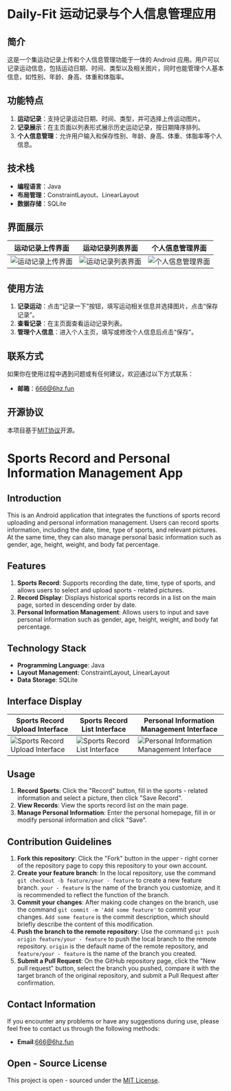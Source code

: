 # Daily-Fit  运动记录与个人信息管理应用
## 简介
这是一个集运动记录上传和个人信息管理功能于一体的 Android 应用。用户可以记录运动信息，包括运动日期、时间、类型以及相关图片，同时也能管理个人基本信息，如性别、年龄、身高、体重和体脂率。

## 功能特点
1. **运动记录**：支持记录运动日期、时间、类型，并可选择上传运动图片。
2. **记录展示**：在主页面以列表形式展示历史运动记录，按日期降序排列。
3. **个人信息管理**：允许用户输入和保存性别、年龄、身高、体重、体脂率等个人信息。

## 技术栈
- **编程语言**：Java
- **布局管理**：ConstraintLayout、LinearLayout
- **数据存储**：SQLite

## 界面展示
|运动记录上传界面|运动记录列表界面|个人信息管理界面|
|----|----|----|
|![运动记录上传界面](https://i.imgur.com/xxxxxx.png)|![运动记录列表界面](https://i.imgur.com/xxxxxx.png)|![个人信息管理界面](https://i.imgur.com/xxxxxx.png)|

## 使用方法
1. **记录运动**：点击“记录一下”按钮，填写运动相关信息并选择图片，点击“保存记录”。
2. **查看记录**：在主页面查看运动记录列表。
3. **管理个人信息**：进入个人主页，填写或修改个人信息后点击“保存”。

## 联系方式
如果你在使用过程中遇到问题或有任何建议，欢迎通过以下方式联系：
- **邮箱**：666@6hz.fun

## 开源协议
本项目基于[MIT协议](LICENSE)开源。

# Sports Record and Personal Information Management App
## Introduction
This is an Android application that integrates the functions of sports record uploading and personal information management. Users can record sports information, including the date, time, type of sports, and relevant pictures. At the same time, they can also manage personal basic information such as gender, age, height, weight, and body fat percentage.

## Features
1. **Sports Record**: Supports recording the date, time, type of sports, and allows users to select and upload sports - related pictures.
2. **Record Display**: Displays historical sports records in a list on the main page, sorted in descending order by date.
3. **Personal Information Management**: Allows users to input and save personal information such as gender, age, height, weight, and body fat percentage.

## Technology Stack
- **Programming Language**: Java
- **Layout Management**: ConstraintLayout, LinearLayout
- **Data Storage**: SQLite

## Interface Display
|Sports Record Upload Interface|Sports Record List Interface|Personal Information Management Interface|
|----|----|----|
|![Sports Record Upload Interface](https://i.imgur.com/xxxxxx.png)|![Sports Record List Interface](https://i.imgur.com/xxxxxx.png)|![Personal Information Management Interface](https://i.imgur.com/xxxxxx.png)|

## Usage
1. **Record Sports**: Click the "Record" button, fill in the sports - related information and select a picture, then click "Save Record".
2. **View Records**: View the sports record list on the main page.
3. **Manage Personal Information**: Enter the personal homepage, fill in or modify personal information and click "Save".

## Contribution Guidelines
1. **Fork this repository**: Click the "Fork" button in the upper - right corner of the repository page to copy this repository to your own account.
2. **Create your feature branch**: In the local repository, use the command `git checkout -b feature/your - feature` to create a new feature branch. `your - feature` is the name of the branch you customize, and it is recommended to reflect the function of the branch.
3. **Commit your changes**: After making code changes on the branch, use the command `git commit -m 'Add some feature'` to commit your changes. `Add some feature` is the commit description, which should briefly describe the content of this modification.
4. **Push the branch to the remote repository**: Use the command `git push origin feature/your - feature` to push the local branch to the remote repository. `origin` is the default name of the remote repository, and `feature/your - feature` is the name of the branch you created.
5. **Submit a Pull Request**: On the GitHub repository page, click the "New pull request" button, select the branch you pushed, compare it with the target branch of the original repository, and submit a Pull Request after confirmation.

## Contact Information
If you encounter any problems or have any suggestions during use, please feel free to contact us through the following methods:
- **Email**:666@6hz.fun
## Open - Source License
This project is open - sourced under the [MIT License](LICENSE). 
